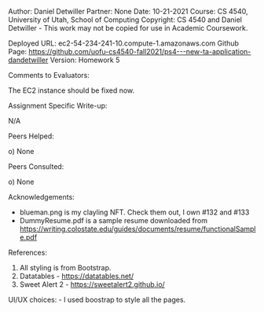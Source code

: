 ﻿Author:    Daniel Detwiller
Partner:   None
Date:      10-21-2021
Course:    CS 4540, University of Utah, School of Computing
Copyright: CS 4540 and Daniel Detwiller - This work may not be copied for use in Academic Coursework.

Deployed URL:  ec2-54-234-241-10.compute-1.amazonaws.com
Github Page:   https://github.com/uofu-cs4540-fall2021/ps4---new-ta-application-dandetwiller
Version: Homework 5

Comments to Evaluators:

  The EC2 instance should be fixed now.

Assignment Specific Write-up:

  N/A

Peers Helped:

  o) None

Peers Consulted:

   o) None

Acknowledgements:
   - blueman.png is my clayling NFT. Check them out, I own #132 and #133
   - DummyResume.pdf is a sample resume downloaded from https://writing.colostate.edu/guides/documents/resume/functionalSample.pdf

References:

   1. All styling is from Bootstrap.
   2. Datatables - https://datatables.net/
   3. Sweet Alert 2 - https://sweetalert2.github.io/

UI/UX choices:
	- I used boostrap to style all the pages.